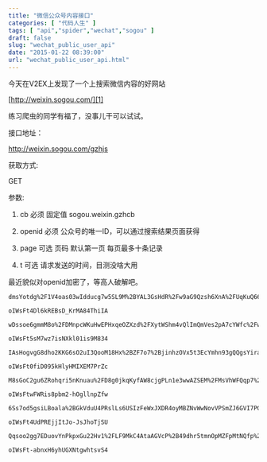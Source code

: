 ```yaml
---
title: "微信公众号内容接口"
categories: [ "代码人生" ]
tags: [ "api","spider","wechat","sogou" ]
draft: false
slug: "wechat_public_user_api"
date: "2015-01-22 08:39:00"
url: "wechat_public_user_api.html"
---
```


今天在V2EX上发现了一个上搜索微信内容的好网站

[http://weixin.sogou.com/][1]

练习爬虫的同学有福了，没事儿干可以试试。


接口地址：

http://weixin.sogou.com/gzhjs

获取方式:

GET

参数:

1. cb 必须 固定值 sogou.weixin.gzhcb

2. openid 必须 公众号的唯一ID，可以通过搜索结果页面获得

3. page 可选 页码 默认第一页 每页最多十条记录

4. t 可选 请求发送的时间，目测没啥大用


最近貌似对openid加密了，等高人破解吧。


```
dmsYotdg%2F1V4oas03wIdducg7w5SL9M%2BYAL3GsHdR%2Fw9aG9Qzsh6XnA%2FUqKuQ66p8tRkK

oIWsFt4Dl6kREBsD_KrMA84ThiIA

wDssoe6gmmM8o%2FDMnpcWKuHwEPHxqeOZXzd%2FXytWShm4vQlImQmVes2pA7cYWfc%2FwudCK

oIWsFt5sM7wz7isNXkl01is9M834

IAsHogvgG8dho2KKG6sO2uI3QooM18Hx%2BZF7o7%2BjinhzOVx5t3EcYmhn93gQQgsYira4N

oIWsFt0fiD095kHlyHMIXEM7PrZc

M8sGoC2gu6ZRohqri5nKnuau%2FD8g0jkqKyfAW8cjgPLn1e3wwAZSEM%2FMsVhWFQqp7%2Bz%2B9

oIWsFtwFWRis8pbm2-hOgllnpZfw

6Ss7od5gsiLBoala%2BGkVduU4PRslLs6USIzFeWxJXDR4oyMBZNvWwNovVPSmZJ6GVI7PG

oIWsFt4UdPREjjItJo-JsJhoTjSU

Qqsoo2gg7EDuovYnPkpxGu22Hv1%2FLF9MkC4AtaAGVcP%2B49dhr5tmnOpMZFpMtNQfp%2BnRv

oIWsFt-abnxH6yhUGXNtgwhtsvS4
```

  [1]: http://weixin.sogou.com/